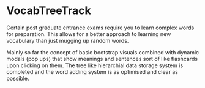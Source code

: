 # VocabTreeTrack
Certain post graduate entrance exams require you to learn complex words for preparation. This allows for a better approach to learning new vocabulary than just mugging up random words.

Mainly so far the concept of basic bootstrap visuals combined with dynamic modals (pop ups) that show meanings and sentences sort of like flashcards upon clicking on them.
The tree like hierarchial data storage system is completed and the word adding system is as optimised and clear as possible.
